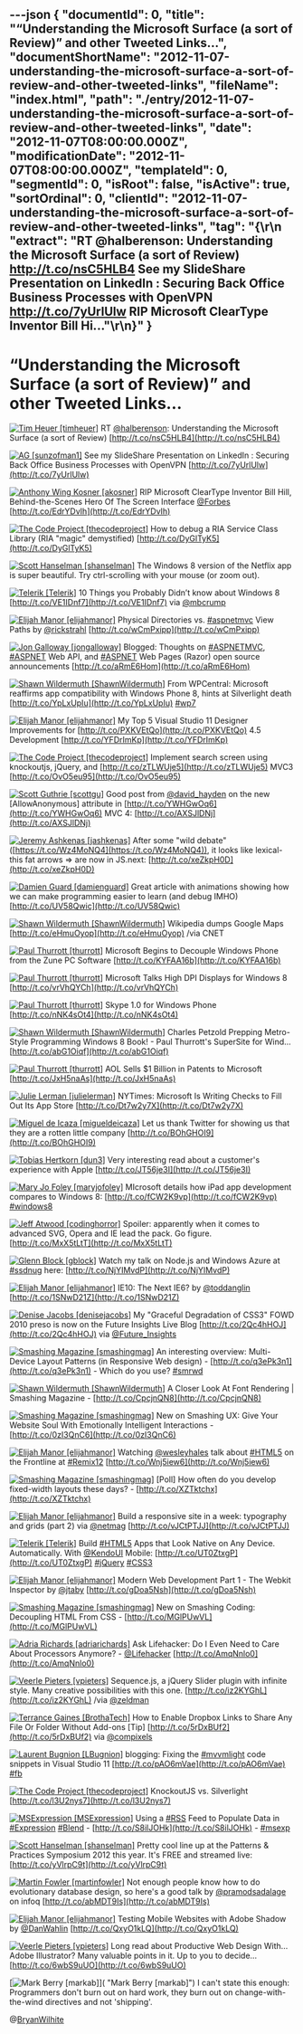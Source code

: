 ---json
{
  "documentId": 0,
  "title": "“Understanding the Microsoft Surface (a sort of Review)” and other Tweeted Links…",
  "documentShortName": "2012-11-07-understanding-the-microsoft-surface-a-sort-of-review-and-other-tweeted-links",
  "fileName": "index.html",
  "path": "./entry/2012-11-07-understanding-the-microsoft-surface-a-sort-of-review-and-other-tweeted-links",
  "date": "2012-11-07T08:00:00.000Z",
  "modificationDate": "2012-11-07T08:00:00.000Z",
  "templateId": 0,
  "segmentId": 0,
  "isRoot": false,
  "isActive": true,
  "sortOrdinal": 0,
  "clientId": "2012-11-07-understanding-the-microsoft-surface-a-sort-of-review-and-other-tweeted-links",
  "tag": "{\r\n  \"extract\": \"RT @halberenson: Understanding the Microsoft Surface (a sort of Review) http://t.co/nsC5HLB4  See my SlideShare Presentation on LinkedIn : Securing Back Office Business Processes with OpenVPN http://t.co/7yUrlUlw  RIP Microsoft ClearType Inventor Bill Hi...\"\r\n}"
}
---

# “Understanding the Microsoft Surface (a sort of Review)” and other Tweeted Links…

[<img alt="Tim Heuer [timheuer]" src="https://songhay.blob.core.windows.net/shared-social-twitter/timheuer.jpg">](http://timheuer.com/blog/ "Tim Heuer [timheuer]") <span>RT [@halberenson](http://twitter.com/halberenson): Understanding the Microsoft Surface (a sort of Review) [http://t.co/nsC5HLB4](http://t.co/nsC5HLB4)</span>

[<img alt="AG [sunzofman1]" src="https://songhay.blob.core.windows.net/shared-social-twitter/sunzofman1.jpg">](http://bkaeg.org/blog "AG [sunzofman1]") <span>See my SlideShare Presentation on LinkedIn : Securing Back Office Business Processes with OpenVPN [http://t.co/7yUrlUlw](http://t.co/7yUrlUlw)</span>

[<img alt="Anthony Wing Kosner [akosner]" src="https://songhay.blob.core.windows.net/shared-social-twitter/akosner.jpeg">](http://wingandko.com "Anthony Wing Kosner [akosner]") <span>RIP Microsoft ClearType Inventor Bill Hill, Behind-the-Scenes Hero Of The Screen Interface [@Forbes](http://twitter.com/Forbes) [http://t.co/EdrYDvIh](http://t.co/EdrYDvIh)</span>

[<img alt="The Code Project [thecodeproject]" src="https://songhay.blob.core.windows.net/shared-social-twitter/thecodeproject.png">](http://www.codeproject.com "The Code Project [thecodeproject]") <span>How to debug a RIA Service Class Library (RIA "magic" demystified) [http://t.co/DyGlTyK5](http://t.co/DyGlTyK5)</span>

[<img alt="Scott Hanselman [shanselman]" src="https://songhay.blob.core.windows.net/shared-social-twitter/shanselman.jpeg">](http://hanselman.com "Scott Hanselman [shanselman]") <span>The Windows 8 version of the Netflix app is super beautiful. Try ctrl-scrolling with your mouse (or zoom out).</span>

[<img alt="Telerik [Telerik]" src="https://songhay.blob.core.windows.net/shared-social-twitter/Telerik.jpeg">](http://www.telerik.com "Telerik [Telerik]") <span>10 Things you Probably Didn’t know about Windows 8 [http://t.co/VE1IDnf7](http://t.co/VE1IDnf7) via [@mbcrump](http://twitter.com/mbcrump)</span>

[<img alt="Elijah Manor [elijahmanor]" src="https://songhay.blob.core.windows.net/shared-social-twitter/elijahmanor.jpeg">](http://elijahmanor.com "Elijah Manor [elijahmanor]") <span>Physical Directories vs. [#aspnetmvc](http://search.twitter.com/search?q=%23aspnetmvc) View Paths by [@rickstrahl](http://twitter.com/rickstrahl) [http://t.co/wCmPxipp](http://t.co/wCmPxipp)</span>

[<img alt="Jon Galloway [jongalloway]" src="https://songhay.blob.core.windows.net/shared-social-twitter/jongalloway.jpeg">](http://weblogs.asp.net/jgalloway "Jon Galloway [jongalloway]") <span>Blogged: Thoughts on [#ASPNETMVC](http://search.twitter.com/search?q=%23ASPNETMVC), [#ASPNET](http://search.twitter.com/search?q=%23ASPNET) Web API, and [#ASPNET](http://search.twitter.com/search?q=%23ASPNET) Web Pages (Razor) open source announcements [http://t.co/aRmE6Hom](http://t.co/aRmE6Hom)</span>

[<img alt="Shawn Wildermuth [ShawnWildermuth]" src="https://songhay.blob.core.windows.net/shared-social-twitter/ShawnWildermuth.jpeg">](http://wildermuth.com "Shawn Wildermuth [ShawnWildermuth]") <span>From WPCentral: Microsoft reaffirms app compatibility with Windows Phone 8, hints at Silverlight death [http://t.co/YpLxUpIu](http://t.co/YpLxUpIu) [#wp7](http://search.twitter.com/search?q=%23wp7)</span>

[<img alt="Elijah Manor [elijahmanor]" src="https://songhay.blob.core.windows.net/shared-social-twitter/elijahmanor.jpeg">](http://elijahmanor.com "Elijah Manor [elijahmanor]") <span>My Top 5 Visual Studio 11 Designer Improvements for [http://t.co/PXKVEtQo](http://t.co/PXKVEtQo) 4.5 Development [http://t.co/YFDrImKp](http://t.co/YFDrImKp)</span>

[<img alt="The Code Project [thecodeproject]" src="https://songhay.blob.core.windows.net/shared-social-twitter/thecodeproject.png">](http://www.codeproject.com "The Code Project [thecodeproject]") <span>Implement search screen using knockoutjs, jQuery, and [http://t.co/zTLWUje5](http://t.co/zTLWUje5) MVC3 [http://t.co/OvO5eu95](http://t.co/OvO5eu95)</span>

[<img alt="Scott Guthrie [scottgu]" src="https://songhay.blob.core.windows.net/shared-social-twitter/scottgu.jpg">](http://weblogs.asp.net/scottgu "Scott Guthrie [scottgu]") <span>Good post from [@david_hayden](http://twitter.com/david_hayden) on the new [AllowAnonymous] attribute in [http://t.co/YWHGwOq6](http://t.co/YWHGwOq6) MVC 4: [http://t.co/AXSJlDNj](http://t.co/AXSJlDNj)</span>

[<img alt="Jeremy Ashkenas [jashkenas]" src="https://songhay.blob.core.windows.net/shared-social-twitter/jashkenas.jpeg">](http://documentcloud.org "Jeremy Ashkenas [jashkenas]") <span>After some "wild debate" ([https://t.co/Wz4MoNQ4](https://t.co/Wz4MoNQ4)), it looks like lexical-this fat arrows => are now in JS.next: [http://t.co/xeZkpH0D](http://t.co/xeZkpH0D)</span>

[<img alt="Damien Guard [damienguard]" src="https://songhay.blob.core.windows.net/shared-social-twitter/damienguard.jpeg">](http://damieng.com "Damien Guard [damienguard]") <span>Great article with animations showing how we can make programming easier to learn (and debug IMHO) [http://t.co/UV58Qwic](http://t.co/UV58Qwic)</span>

[<img alt="Shawn Wildermuth [ShawnWildermuth]" src="https://songhay.blob.core.windows.net/shared-social-twitter/ShawnWildermuth.jpeg">](http://wildermuth.com "Shawn Wildermuth [ShawnWildermuth]") <span>Wikipedia dumps Google Maps [http://t.co/eHmuOyop](http://t.co/eHmuOyop) /via CNET</span>

[<img alt="Paul Thurrott [thurrott]" src="https://songhay.blob.core.windows.net/shared-social-twitter/thurrott.jpeg">](http://www.winsupersite.com "Paul Thurrott [thurrott]") <span>Microsoft Begins to Decouple Windows Phone from the Zune PC Software [http://t.co/KYFAA16b](http://t.co/KYFAA16b)</span>

[<img alt="Paul Thurrott [thurrott]" src="https://songhay.blob.core.windows.net/shared-social-twitter/thurrott.jpeg">](http://www.winsupersite.com "Paul Thurrott [thurrott]") <span>Microsoft Talks High DPI Displays for Windows 8 [http://t.co/vrVhQYCh](http://t.co/vrVhQYCh)</span>

[<img alt="Paul Thurrott [thurrott]" src="https://songhay.blob.core.windows.net/shared-social-twitter/thurrott.jpeg">](http://www.winsupersite.com "Paul Thurrott [thurrott]") <span>Skype 1.0 for Windows Phone [http://t.co/nNK4sOt4](http://t.co/nNK4sOt4)</span>

[<img alt="Shawn Wildermuth [ShawnWildermuth]" src="https://songhay.blob.core.windows.net/shared-social-twitter/ShawnWildermuth.jpeg">](http://wildermuth.com "Shawn Wildermuth [ShawnWildermuth]") <span>Charles Petzold Prepping Metro-Style Programming Windows 8 Book! - Paul Thurrott's SuperSite for Wind... [http://t.co/abG1Oiqf](http://t.co/abG1Oiqf)</span>

[<img alt="Paul Thurrott [thurrott]" src="https://songhay.blob.core.windows.net/shared-social-twitter/thurrott.jpeg">](http://www.winsupersite.com "Paul Thurrott [thurrott]") <span>AOL Sells $1 Billion in Patents to Microsoft [http://t.co/JxH5naAs](http://t.co/JxH5naAs)</span>

[<img alt="Julie Lerman [julielerman]" src="https://songhay.blob.core.windows.net/shared-social-twitter/julielerman.jpeg">](http://www.thedatafarm.com/blog "Julie Lerman [julielerman]") <span>NYTimes: Microsoft Is Writing Checks to Fill Out Its App Store [http://t.co/Dt7w2y7X](http://t.co/Dt7w2y7X)</span>

[<img alt="Miguel de Icaza [migueldeicaza]" src="https://songhay.blob.core.windows.net/shared-social-twitter/migueldeicaza.jpg">](http://tirania.org/blog "Miguel de Icaza [migueldeicaza]") <span>Let us thank Twitter for showing us that they are a rotten little company [http://t.co/BOhGHOI9](http://t.co/BOhGHOI9)</span>

[<img alt="Tobias Hertkorn [dun3]" src="https://songhay.blob.core.windows.net/shared-social-twitter/dun3.jpg">](http://www.fsmpi.uni-bayreuth.de/~dun3/ "Tobias Hertkorn [dun3]") <span>Very interesting read about a customer's experience with Apple [http://t.co/JT56je3I](http://t.co/JT56je3I)</span>

[<img alt="Mary Jo Foley [maryjofoley]" src="https://songhay.blob.core.windows.net/shared-social-twitter/maryjofoley.png">](http://blogs.zdnet.com/microsoft "Mary Jo Foley [maryjofoley]") <span>MIcrosoft details how iPad app development compares to Windows 8: [http://t.co/fCW2K9vp](http://t.co/fCW2K9vp) [#windows8](http://search.twitter.com/search?q=%23windows8)</span>

[<img alt="Jeff Atwood [codinghorror]" src="https://songhay.blob.core.windows.net/shared-social-twitter/codinghorror.png">](http://www.codinghorror.com/blog "Jeff Atwood [codinghorror]") <span>Spoiler: apparently when it comes to advanced SVG, Opera and IE lead the pack. Go figure. [http://t.co/MxX5tLtT](http://t.co/MxX5tLtT)</span>

[<img alt="Glenn Block [gblock]" src="https://songhay.blob.core.windows.net/shared-social-twitter/gblock.jpeg">](http://blogs.msdn.com/gblock "Glenn Block [gblock]") <span>Watch my talk on Node.js and Windows Azure at [#ssdnug](http://search.twitter.com/search?q=%23ssdnug) here: [http://t.co/NjYIMvdP](http://t.co/NjYIMvdP)</span>

[<img alt="Elijah Manor [elijahmanor]" src="https://songhay.blob.core.windows.net/shared-social-twitter/elijahmanor.jpeg">](http://elijahmanor.com "Elijah Manor [elijahmanor]") <span>IE10: The Next IE6? by [@toddanglin](http://twitter.com/toddanglin) [http://t.co/1SNwD21Z](http://t.co/1SNwD21Z)</span>

[<img alt="Denise Jacobs [denisejacobs]" src="https://songhay.blob.core.windows.net/shared-social-twitter/denisejacobs.jpeg">](http://www.denisejacobs.com "Denise Jacobs [denisejacobs]") <span>My "Graceful Degradation of CSS3" FOWD 2010 preso is now on the Future Insights Live Blog [http://t.co/2Qc4hHOJ](http://t.co/2Qc4hHOJ) via [@Future_Insights](http://twitter.com/Future_Insights)</span>

[<img alt="Smashing Magazine [smashingmag]" src="https://songhay.blob.core.windows.net/shared-social-twitter/smashingmag.png">](http://www.smashingmagazine.com "Smashing Magazine [smashingmag]") <span>An interesting overview: Multi-Device Layout Patterns (in Responsive Web design) - [http://t.co/q3ePk3n1](http://t.co/q3ePk3n1) - Which do you use? [#smrwd](http://search.twitter.com/search?q=%23smrwd)</span>

[<img alt="Shawn Wildermuth [ShawnWildermuth]" src="https://songhay.blob.core.windows.net/shared-social-twitter/ShawnWildermuth.jpeg">](http://wildermuth.com "Shawn Wildermuth [ShawnWildermuth]") <span>A Closer Look At Font Rendering | Smashing Magazine - [http://t.co/CpcjnQN8](http://t.co/CpcjnQN8)</span>

[<img alt="Smashing Magazine [smashingmag]" src="https://songhay.blob.core.windows.net/shared-social-twitter/smashingmag.png">](http://www.smashingmagazine.com "Smashing Magazine [smashingmag]") <span>New on Smashing UX: Give Your Website Soul With Emotionally Intelligent Interactions - [http://t.co/0zI3QnC6](http://t.co/0zI3QnC6)</span>

[<img alt="Elijah Manor [elijahmanor]" src="https://songhay.blob.core.windows.net/shared-social-twitter/elijahmanor.jpeg">](http://elijahmanor.com "Elijah Manor [elijahmanor]") <span>Watching [@wesleyhales](http://twitter.com/wesleyhales) talk about [#HTML5](http://search.twitter.com/search?q=%23HTML5) on the Frontline at [#Remix12](http://search.twitter.com/search?q=%23Remix12) [http://t.co/Wnj5iew6](http://t.co/Wnj5iew6)</span>

[<img alt="Smashing Magazine [smashingmag]" src="https://songhay.blob.core.windows.net/shared-social-twitter/smashingmag.png">](http://www.smashingmagazine.com "Smashing Magazine [smashingmag]") <span>[Poll] How often do you develop fixed-width layouts these days? - [http://t.co/XZTktchx](http://t.co/XZTktchx)</span>

[<img alt="Elijah Manor [elijahmanor]" src="https://songhay.blob.core.windows.net/shared-social-twitter/elijahmanor.jpeg">](http://elijahmanor.com "Elijah Manor [elijahmanor]") <span>Build a responsive site in a week: typography and grids (part 2) via [@netmag](http://twitter.com/netmag) [http://t.co/vJCtPTJJ](http://t.co/vJCtPTJJ)</span>

[<img alt="Telerik [Telerik]" src="https://songhay.blob.core.windows.net/shared-social-twitter/Telerik.jpeg">](http://www.telerik.com "Telerik [Telerik]") <span>Build [#HTML5](http://search.twitter.com/search?q=%23HTML5) Apps that Look Native on Any Device. Automatically. With [@KendoUI](http://twitter.com/KendoUI) Mobile: [http://t.co/UT0ZtxgP](http://t.co/UT0ZtxgP) [#jQuery](http://search.twitter.com/search?q=%23jQuery) [#CSS3](http://search.twitter.com/search?q=%23CSS3)</span>

[<img alt="Elijah Manor [elijahmanor]" src="https://songhay.blob.core.windows.net/shared-social-twitter/elijahmanor.jpeg">](http://elijahmanor.com "Elijah Manor [elijahmanor]") <span>Modern Web Development Part 1 - The Webkit Inspector by [@jtaby](http://twitter.com/jtaby) [http://t.co/gDoa5Nsh](http://t.co/gDoa5Nsh)</span>

[<img alt="Smashing Magazine [smashingmag]" src="https://songhay.blob.core.windows.net/shared-social-twitter/smashingmag.png">](http://www.smashingmagazine.com "Smashing Magazine [smashingmag]") <span>New on Smashing Coding: Decoupling HTML From CSS - [http://t.co/MGlPUwVL](http://t.co/MGlPUwVL)</span>

[<img alt="Adria Richards [adriarichards]" src="https://songhay.blob.core.windows.net/shared-social-twitter/adriarichards.jpeg">](http://butyoureagirl.com "Adria Richards [adriarichards]") <span>Ask Lifehacker: Do I Even Need to Care About Processors Anymore? - [@Lifehacker](http://twitter.com/Lifehacker) [http://t.co/AmqNnlo0](http://t.co/AmqNnlo0)</span>

[<img alt="Veerle Pieters [vpieters]" src="https://songhay.blob.core.windows.net/shared-social-twitter/vpieters.jpg">](http://veerle.duoh.com "Veerle Pieters [vpieters]") <span>Sequence.js, a jQuery Slider plugin with infinite style. Many creative possibilities with this one. [http://t.co/iz2KYGhL](http://t.co/iz2KYGhL) /via [@zeldman](http://twitter.com/zeldman)</span>

[<img alt="Terrance Gaines [BrothaTech]" src="https://songhay.blob.core.windows.net/shared-social-twitter/BrothaTech.jpeg">](http://brothatech.com "Terrance Gaines [BrothaTech]") <span>How to Enable Dropbox Links to Share Any File Or Folder Without Add-ons [Tip] [http://t.co/5rDxBUf2](http://t.co/5rDxBUf2) via [@compixels](http://twitter.com/compixels)</span>

[<img alt="Laurent Bugnion [LBugnion]" src="https://songhay.blob.core.windows.net/shared-social-twitter/LBugnion.jpg">](http://www.galasoft.ch "Laurent Bugnion [LBugnion]") <span>blogging: Fixing the [#mvvmlight](http://search.twitter.com/search?q=%23mvvmlight) code snippets in Visual Studio 11 [http://t.co/pAO6mVae](http://t.co/pAO6mVae) [#fb](http://search.twitter.com/search?q=%23fb)</span>

[<img alt="The Code Project [thecodeproject]" src="https://songhay.blob.core.windows.net/shared-social-twitter/thecodeproject.png">](http://www.codeproject.com "The Code Project [thecodeproject]") <span>KnockoutJS vs. Silverlight [http://t.co/l3U2nys7](http://t.co/l3U2nys7)</span>

[<img alt="MSExpression [MSExpression]" src="https://songhay.blob.core.windows.net/shared-social-twitter/MSExpression.png">](http://expression.microsoft.com "MSExpression [MSExpression]") <span>Using a [#RSS](http://search.twitter.com/search?q=%23RSS) Feed to Populate Data in [#Expression](http://search.twitter.com/search?q=%23Expression) [#Blend](http://search.twitter.com/search?q=%23Blend) - [http://t.co/S8ilJOHk](http://t.co/S8ilJOHk) - [#msexp](http://search.twitter.com/search?q=%23msexp)</span>

[<img alt="Scott Hanselman [shanselman]" src="https://songhay.blob.core.windows.net/shared-social-twitter/shanselman.jpeg">](http://hanselman.com "Scott Hanselman [shanselman]") <span>Pretty cool line up at the Patterns & Practices Symposium 2012 this year. It's FREE and streamed live: [http://t.co/yVlrpC9t](http://t.co/yVlrpC9t)</span>

[<img alt="Martin Fowler [martinfowler]" src="https://songhay.blob.core.windows.net/shared-social-twitter/martinfowler.jpg">](http://www.martinfowler.com/ "Martin Fowler [martinfowler]") <span>Not enough people know how to do evolutionary database design, so here's a good talk by [@pramodsadalage](http://twitter.com/pramodsadalage) on infoq [http://t.co/abMDT9Is](http://t.co/abMDT9Is)</span>

[<img alt="Elijah Manor [elijahmanor]" src="https://songhay.blob.core.windows.net/shared-social-twitter/elijahmanor.jpeg">](http://elijahmanor.com "Elijah Manor [elijahmanor]") <span>Testing Mobile Websites with Adobe Shadow by [@DanWahlin](http://twitter.com/DanWahlin) [http://t.co/QxyO1kLQ](http://t.co/QxyO1kLQ)</span>

[<img alt="Veerle Pieters [vpieters]" src="https://songhay.blob.core.windows.net/shared-social-twitter/vpieters.jpg">](http://veerle.duoh.com "Veerle Pieters [vpieters]") <span>Long read about Productive Web Design With… Adobe Illustrator? Many valuable points in it. Up to you to decide… [http://t.co/6wbS9uUO](http://t.co/6wbS9uUO)</span>

[<img alt="Mark Berry [markab]" src="https://songhay.blob.core.windows.net/shared-social-twitter/markab.png">]( "Mark Berry [markab]") <span>I can't state this enough: Programmers don't burn out on hard work, they burn out on change-with-the-wind directives and not 'shipping'.</span>

@[BryanWilhite](https://twitter.com/BryanWilhite)
